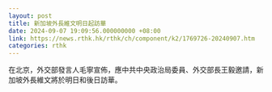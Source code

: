 ```yaml
---
layout: post
title: 新加坡外長維文明日起訪華
date: 2024-09-07 19:09:56.000000000 +08:00
link: https://news.rthk.hk/rthk/ch/component/k2/1769726-20240907.htm
categories: rthk
---
```


在北京，外交部發言人毛寧宣佈，應中共中央政治局委員、外交部長王毅邀請，新加坡外長維文將於明日和後日訪華。
